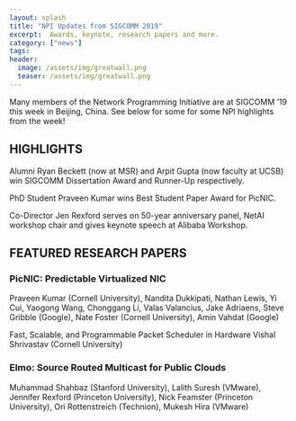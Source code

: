 ```yaml
---
layout: splash
title: "NPI Updates from SIGCOMM 2019"
excerpt:  Awards, keynote, research papers and more. 
category: ["news"]
tags:
header:
  image: /assets/img/greatwall.png
  teaser: /assets/img/greatwall.png
---
```


Many members of the Network Programming Initiative are at SIGCOMM ’19 this week in Beijing, China.
See below for some for some NPI highlights from the week!

## HIGHLIGHTS
 Alumni Ryan Beckett (now at MSR) and Arpit Gupta (now faculty at UCSB) win SIGCOMM Dissertation Award and Runner-Up respectively.

 PhD Student Praveen Kumar wins Best Student Paper Award for PicNIC.

 Co-Director Jen Rexford serves on 50-year anniversary panel, NetAI workshop chair and gives keynote speech at Alibaba Workshop.

## FEATURED RESEARCH PAPERS
### PicNIC: Predictable Virtualized NIC
Praveen Kumar (Cornell University), Nandita Dukkipati, Nathan Lewis, Yi Cui, Yaogong Wang, Chonggang Li, Valas Valancius, Jake Adriaens, Steve Gribble (Google), Nate Foster (Cornell University), Amin Vahdat (Google)

Fast, Scalable, and Programmable Packet Scheduler in Hardware
Vishal Shrivastav (Cornell University)

### Elmo: Source Routed Multicast for Public Clouds
Muhammad Shahbaz (Stanford University), Lalith Suresh (VMware), Jennifer Rexford (Princeton University), Nick Feamster (Princeton University), Ori Rottenstreich (Technion), Mukesh Hira (VMware)
